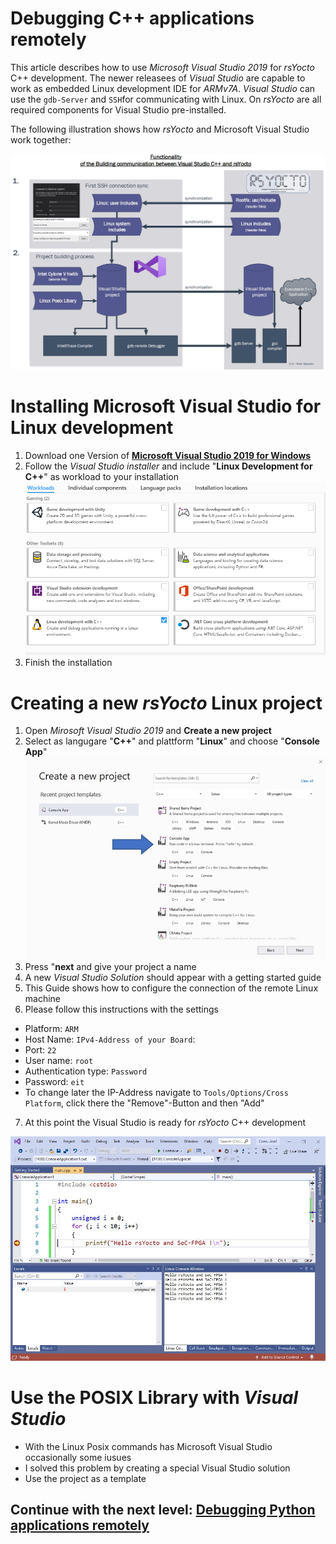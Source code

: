#  Debugging C++ applications remotely
This article describes how to use *Microsoft Visual Studio 2019* for *rsYocto* C++ development. 
The newer releasees of *Visual Studio* are capable to work as embedded Linux development IDE for *ARMv7A*. *Visual Studio* can use the  `gdb-Server` and `SSH`for communicating with Linux.
On *rsYocto* are all required components for Visual Studio pre-installed. 

The following illustration shows how *rsYocto* and Microsoft Visual Studio work together:

![Alt text](IneractionRsYoctoVisalStudio.jpg?raw=true "rsYocto and Visual Studio")
<br>

# Installing Microsoft Visual Studio for Linux development
1. Download one Version of [**Microsoft Visual Studio 2019 for Windows**](https://visualstudio.microsoft.com/) 
2. Follow the *Visual Studio installer* and include "**Linux Development for C++**" as workload to your installation
![Alt text](VisualStudioInstalation.png?raw=true "Visual Studio installation")
3. Finish the installation

# Creating a new *rsYocto* Linux project
1. Open *Mirosoft Visual Studio 2019* and **Create a new project** 
2. Select as langugare "**C++**" and plattform "**Linux**" and choose "**Console App**"
![Alt text](VisulStudioCreateNewProject.jpg?raw=true "Create new Visual Studio Project")
3. Press "**next** and give your project a name
4. A new *Visual Studio Solution* should appear with a getting started guide
5. This Guide shows how to configure the connection of the remote Linux machine
6. Please follow this instructions with the settings
  * Platform: `ARM`
  * Host Name: `IPv4-Address of your Board`: 
  * Port: `22`
  * User name: `root`
  * Authentication type: `Password`
  * Password: `eit`
  * To change later the IP-Address navigate to `Tools/Options/Cross Platform`, click there the "Remove"-Button and then "Add" 
 7. At this point the Visual Studio is ready for *rsYocto* C++ development 
 
 ![Alt text](VisualStudioDemo.jpg?raw=true "rsYocto and Visual Studio Hello World")
 
 # Use the POSIX Library with *Visual Studio*
 * With the Linux Posix commands has Microsoft Visual Studio occasionally some iusues
 * I solved this problem by creating a special Visual Studio solution
 * Use the project as a template  

 ## Continue with the next level: [Debugging Python applications remotely](4_Python.md)
